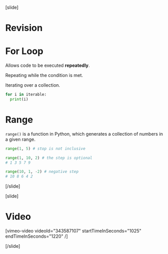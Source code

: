 [slide]
# Revision

# For Loop
Allows code to be executed **repeatedly**.

Repeating while the condition is met.

Iterating over a collection.
```python
for i in iterable:
  print(i)
```

# Range
`range()` is a function in Python, which generates a collection of numbers in a given range.

```python
range(1, 5) # stop is not inclusive
```

```python
range(1, 10, 2) # the step is optional
# 1 3 5 7 9
```

```python
range(10, 1, -2) # negative step
# 10 8 6 4 2
```
[/slide]

[slide]
# Video

[vimeo-video videoId="343587107" startTimeInSeconds="1025" endTimeInSeconds="1220" /]

[/slide]